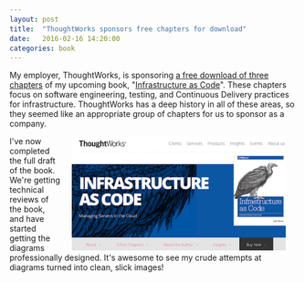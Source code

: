 ```yaml
---
layout: post
title:  "ThoughtWorks sponsors free chapters for download"
date:   2016-02-16 14:20:00
categories: book
---
```


My employer, ThoughtWorks, is sponsoring <a href="https://info.thoughtworks.com/Infrastructure-as-Code-Kief-Morris.html">a free download of three chapters</a> of my upcoming book, "<a href="http://oreil.ly/1JKIBVe">Infrastructure as Code</a>". These chapters focus on software engineering, testing, and Continuous Delivery practices for infrastructure. ThoughtWorks has a deep history in all of these areas, so they seemed like an appropriate group of chapters for us to sponsor as a company.

<a href="https://info.thoughtworks.com/Infrastructure-as-Code-Kief-Morris.html"><img src="/images/tw-free-chapters.png" title="ThoughtWorks Infrastructure book landing page" align="right" width="375" height="200" style="margin: 0px 20px"/></a>

I've now completed the full draft of the book. We're getting technical reviews of the book, and have started getting the diagrams professionally designed. It's awesome to see my crude attempts at diagrams turned into clean, slick images!

